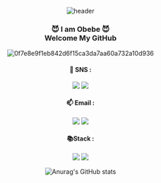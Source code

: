 <div align="center">
  
  ![header](https://capsule-render.vercel.app/api?type=Venom&text=I&nbsp;am&nbsp;Obebe.&stroke=552F5E&&fontSize=55)

### 😈 I am Obebe 😈<br/> Welcome My GitHub

![0f7e8e9f1eb842d6f15ca3da7aa60a732a10d936](https://github.com/Obebe-creator/Obebe-creator/assets/81079482/a48669b5-9ad6-48ed-b5b0-f83c02dd70fd)


#### 💬 SNS : 
<a href="https://velog.io/@obebe_00" target="_blank"><img src="https://img.shields.io/badge/Velog-20C997?style=flat&logo=Velog&logoColor=black"/></a> <a href="https://www.instagram.com/sunghyunn_00/" target="_blank"><img src="https://img.shields.io/badge/Instagram-E4405F?style=flat&logo=Instagram&logoColor=black"/></a>
#### 📫 Email :
<a href="mailto:shkim000905@gmail.com" target="_blank"><img src="https://img.shields.io/badge/Gmail-EA4335?style=flat&logo=Gmail&logoColor=black"/></a> <a href="mailto:shkim000905@naver.com" target="_blank"><img src="https://img.shields.io/badge/Naver-03C75A?style=flat&logo=Naver&logoColor=black"/></a>


#### 📚Stack :
<img src="https://img.shields.io/badge/Flutter-02569B?style=flat&logo=Flutter&logoColor=black"/></a> <img src="https://img.shields.io/badge/Kotlin-7F52FF?style=flat&logo=Kotlin&logoColor=black"/></a>

![Anurag's GitHub stats](https://github-readme-stats.vercel.app/api?username=Obebe-creator&show_icons=true&theme=radical)



  <br/>
  <br/>
</div>
